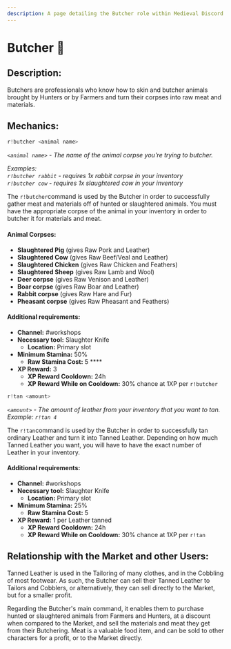 ```yaml
---
description: A page detailing the Butcher role within Medieval Discord.
---
```


# Butcher 🥩

## Description:

Butchers are professionals who know how to skin and butcher animals brought by Hunters or by Farmers and turn their corpses into raw meat and materials.

## Mechanics:

```javascript
r!butcher <animal name>
```

_`<animal name>`_ _- The name of the animal corpse you're trying to butcher._ 

_Examples:_   
_`r!butcher rabbit`  - requires 1x rabbit corpse in your inventory  
`r!butcher cow` - requires 1x slaughtered cow in your inventory_ 

The `r!butcher`command is used by the Butcher in order to successfully gather meat and materials off of hunted or slaughtered animals. You must have the appropriate corpse of the animal in your inventory in order to butcher it for materials and meat.

#### Animal Corpses:

* **Slaughtered Pig** \(gives Raw Pork and Leather\)
* **Slaughtered Cow** \(gives Raw Beef/Veal and Leather\)
* **Slaughtered Chicken** \(gives Raw Chicken and Feathers\)
* **Slaughtered Sheep** \(gives Raw Lamb and Wool\)
* **Deer corpse** \(gives Raw Venison and Leather\)
* **Boar corpse** \(gives Raw Boar and Leather\)
* **Rabbit corpse** \(gives Raw Hare and Fur\)
* **Pheasant corpse** \(gives Raw Pheasant and Feathers\)

#### Additional requirements:

* **Channel:** \#workshops
* **Necessary tool:** Slaughter Knife
  * **Location:** Primary slot
* **Minimum Stamina:** 50%
  * **Raw Stamina Cost:** 5 ****
* **XP Reward:** 3
  * **XP Reward Cooldown:** 24h
  * **XP Reward While on Cooldown:** 30% chance at 1XP per `r!butcher`

```javascript
r!tan <amount>
```

_`<amount>`_ _- The amount of leather from your inventory that you want to tan. Example:_ _`r!tan 4`_

The `r!tan`command is used by the Butcher in order to successfully tan ordinary Leather and turn it into Tanned Leather. Depending on how much Tanned Leather you want, you will have to have the exact number of Leather in your inventory.

#### Additional requirements:

* **Channel:** \#workshops
* **Necessary tool:** Slaughter Knife
  * **Location:** Primary slot
* **Minimum Stamina:** 25%
  * **Raw Stamina Cost:** 5
* **XP Reward:** 1 per Leather tanned
  * **XP Reward Cooldown:** 24h
  * **XP Reward While on Cooldown:** 30% chance at 1XP per `r!tan`

## Relationship with the Market and other Users:

Tanned Leather is used in the Tailoring of many clothes, and in the Cobbling of most footwear. As such, the Butcher can sell their Tanned Leather to Tailors and Cobblers, or alternatively, they can sell directly to the Market, but for a smaller profit.

Regarding the Butcher's main command, it enables them to purchase hunted or slaughtered animals from Farmers and Hunters, at a discount when compared to the Market, and sell the materials and meat they get from their Butchering. Meat is a valuable food item, and can be sold to other characters for a profit, or to the Market directly.

